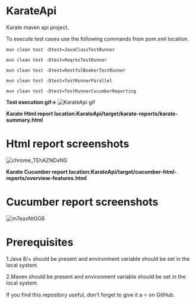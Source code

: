 # KarateApi
Karate maven api project.

To execute test cases use the following commands from pom.xml location.

`mvn clean test -Dtest=JavaClassTestRunner`

`mvn clean test -Dtest=ReqresTestRunner`

`mvn clean test -Dtest=RestfulBookerTestRunner`

`mvn clean test -Dtest=TestRunnerParallel`

`mvn clean test -Dtest=TestRunnerCucumberReporting`

**Test execution gif->** ![KarateApi gif](https://user-images.githubusercontent.com/52770689/137772743-54f89bf6-ec03-4441-a225-f805d545dbec.gif)

**Karate Html report location:KarateApi/target/karate-reports/karate-summary.html**

# Html report screenshots
![chrome_TEhAZNDxNG](https://user-images.githubusercontent.com/52770689/137768927-95251738-fc45-47da-85a2-5531759cf7f0.png)

**Karate Cucumber report location:KarateApi/target/cucumber-html-reports/overview-features.html**

# Cucumber report screenshots
![m7eaxNtGG6](https://user-images.githubusercontent.com/52770689/137769680-128817d1-9765-4516-8057-2f87df85befe.png)

# Prerequisites

1.Java 8/+ should be present and environment variable should be set in the local system.

2.Maven should be present and environment variable should be set in the local system.

If you find this repository useful, don't forget to give it a ⭐ on GitHub.



